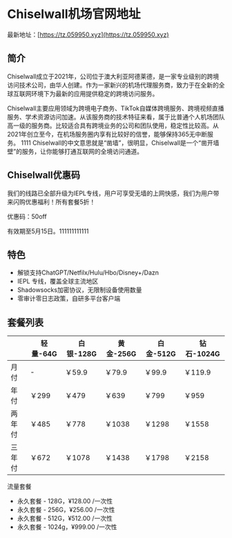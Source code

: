 # Chiselwall机场官网地址

最新地址：[https://tz.059950.xyz](https://tz.059950.xyz)

## 简介

Chiselwall成立于2021年，公司位于澳大利亚阿德莱德，是一家专业级别的跨境访问技术公司，由华人创建。作为一家新兴的机场代理服务商，致力于在全新的全球互联网环境下为最新的应用提供稳定的跨境访问服务。

Chiselwall主要应用领域为跨境电子商务、TikTok自媒体跨境服务、跨境视频直播服务、学术资源访问加速。从该服务商的技术特征来看，属于比普通个人机场团队高一级的服务商。比较适合具有跨境业务的公司和团队使用，稳定性比较高。从2021年创立至今，在机场服务圈内享有比较好的信誉，能够保持365无中断服务。
1111
Chiselwall的中文意思就是“凿墙”，很明显，Chiselwall是一个“凿开墙壁”的服务，让你能够打通互联网的全境访问通道。

## Chiselwall优惠码

我们的线路已全部升级为IEPL专线，用户可享受无墙的上网快感，我们为用户带来闪购优惠福利！所有套餐5折！

优惠码：50off

有效期至5月15日。111111111111

## 特色

* 解锁支持ChatGPT/Netfilx/Hulu/Hbo/Disney+/Dazn
* IEPL 专线，覆盖全球主流地区
* Shadowsocks加密协议，无限制设备使用数量
* 零审计零日志政策，自研多平台客户端

## 套餐列表

||轻量-64G|白银-128G|黄金-256G|白金-512G|钻石-1024G|
|----|----|----|----|----|----|
|月付|-|￥59.9|￥79.9|￥99.9|￥119.9|
|年付|￥299|￥479|￥639|￥799|￥959|
|两年付|￥485|￥778|￥1038|￥1298|￥1558|
|三年付|￥672|￥1078|￥1438|￥1798|￥2158|

流量套餐

* 永久套餐 - 128G，¥128.00 /一次性
* 永久套餐 - 256G，¥256.00 /一次性
* 永久套餐 - 512G，¥512.00 /一次性
* 永久套餐 - 1024g，¥999.00 /一次性
